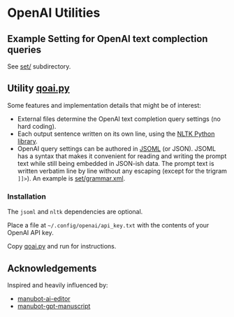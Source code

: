 OpenAI Utilities
================


Example Setting for OpenAI text complection queries
---------------------------------------------------

See [set/](set/) subdirectory.



Utility [qoai.py](./qoai.py)
----------------------------

Some features and implementation details that might be of interest:

* External files determine the OpenAI text completion query settings (no hard coding).
* Each output sentence written on its own line, using the [NLTK Python
  library](https://www.nltk.org/).
* OpenAI query settings can be authored in [JSOML](https://gitlab.com/castedo/jsoml/) (or
  JSON).  JSOML has a syntax that makes it convenient for reading and writing the prompt
  text while still being embedded in JSON-ish data.  The prompt text is written
  verbatim line by line without any escaping (except for the trigram `]]>`).
  An example is [set/grammar.xml](set/grammar.xml).

### Installation

The `jsoml` and `nltk` dependencies are optional.

Place a file at `~/.config/openai/api_key.txt` with the contents of your OpenAI API key.

Copy [qoai.py](qoai.py) and run for instructions.



Acknowledgements
----------------

Inspired and heavily influenced by:

* [manubot-ai-editor](https://github.com/greenelab/manubot-ai-editor/)
* [manubot-gpt-manuscript](https://greenelab.github.io/manubot-gpt-manuscript/)
